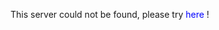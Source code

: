 <html>
  <head>
    <title> Not Found </title>
    <style>
      .here{
      color:blue;
      }
    </style>
  </head>
  <body>
    <p> This server could not be found, please try <span class="here"> here </span> ! </p>
   </body>
</html>
